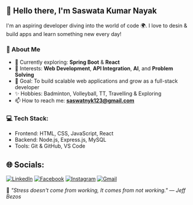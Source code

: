 ## 👋 Hello there, I'm Saswata Kumar Nayak

I'm an aspiring developer diving into the world of code 🌍. I love to desin & build apps and learn something new every day!

### 🚀 About Me
- 🌱 Currently exploring: **Spring Boot** & **React**
- 💼 Interests: **Web Development**, **API Integration**, **AI**, and **Problem Solving**
- 🎯 Goal: To build scalable web applications and grow as a full-stack developer
- ✨ Hobbies: Badminton, Volleyball, TT, Travelling & Exploring
- 📫 How to reach me: **saswatnyk123@gmail.com**

### 💻 Tech Stack:
- Frontend: HTML, CSS, JavaScript, React
- Backend: Node.js, Express.js, MySQL
- Tools: Git & GitHub, VS Code
  
## 🌐 Socials:

[![LinkedIn](https://img.shields.io/badge/LinkedIn-0077B5?style=flat-square&logo=linkedin&logoColor=white)](https://www.linkedin.com/in/saswata-kumar-nayak-484960242/)
[![Facebook](https://img.shields.io/badge/Facebook-1877F2?style=flat-square&logo=facebook&logoColor=white)](https://www.facebook.com/profile.php?id=100015581408942)
[![Instagram](https://img.shields.io/badge/Instagram-E4405F?style=flat-square&logo=instagram&logoColor=white)](https://www.instagram.com/bigbadheaded/)
[![Gmail](https://img.shields.io/badge/Email-D14836?style=flat-square&logo=gmail&logoColor=white)](mailto:saswatnyk123@gmail.com)


🧠 *"Stress doesn't come from working,
     It comes from not working." — Jeff Bezos*



